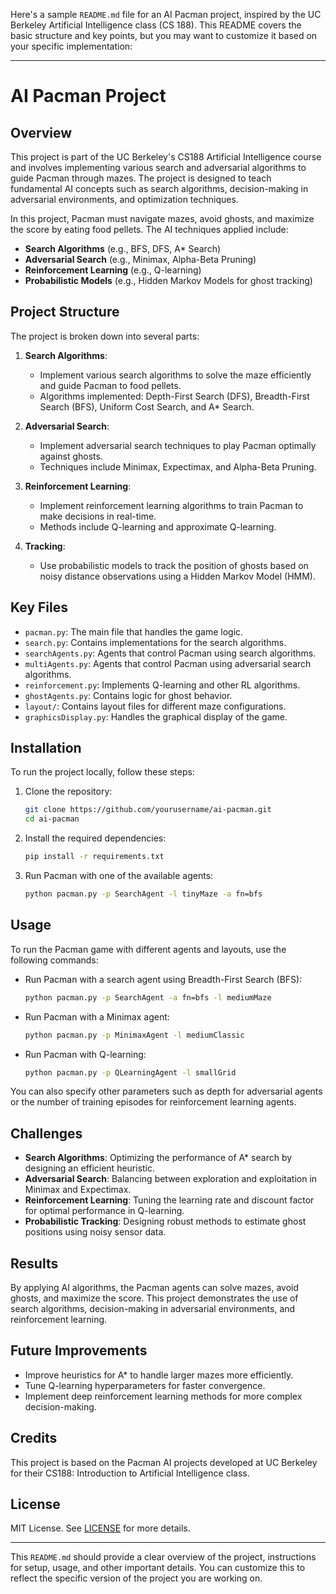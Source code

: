 Here's a sample `README.md` file for an AI Pacman project, inspired by the UC Berkeley Artificial Intelligence class (CS 188). This README covers the basic structure and key points, but you may want to customize it based on your specific implementation:

---

# AI Pacman Project

## Overview
This project is part of the UC Berkeley's CS188 Artificial Intelligence course and involves implementing various search and adversarial algorithms to guide Pacman through mazes. The project is designed to teach fundamental AI concepts such as search algorithms, decision-making in adversarial environments, and optimization techniques.

In this project, Pacman must navigate mazes, avoid ghosts, and maximize the score by eating food pellets. The AI techniques applied include:

- **Search Algorithms** (e.g., BFS, DFS, A* Search)
- **Adversarial Search** (e.g., Minimax, Alpha-Beta Pruning)
- **Reinforcement Learning** (e.g., Q-learning)
- **Probabilistic Models** (e.g., Hidden Markov Models for ghost tracking)

## Project Structure
The project is broken down into several parts:

1. **Search Algorithms**:
   - Implement various search algorithms to solve the maze efficiently and guide Pacman to food pellets.
   - Algorithms implemented: Depth-First Search (DFS), Breadth-First Search (BFS), Uniform Cost Search, and A* Search.

2. **Adversarial Search**:
   - Implement adversarial search techniques to play Pacman optimally against ghosts.
   - Techniques include Minimax, Expectimax, and Alpha-Beta Pruning.

3. **Reinforcement Learning**:
   - Implement reinforcement learning algorithms to train Pacman to make decisions in real-time.
   - Methods include Q-learning and approximate Q-learning.

4. **Tracking**:
   - Use probabilistic models to track the position of ghosts based on noisy distance observations using a Hidden Markov Model (HMM).

## Key Files
- `pacman.py`: The main file that handles the game logic.
- `search.py`: Contains implementations for the search algorithms.
- `searchAgents.py`: Agents that control Pacman using search algorithms.
- `multiAgents.py`: Agents that control Pacman using adversarial search algorithms.
- `reinforcement.py`: Implements Q-learning and other RL algorithms.
- `ghostAgents.py`: Contains logic for ghost behavior.
- `layout/`: Contains layout files for different maze configurations.
- `graphicsDisplay.py`: Handles the graphical display of the game.

## Installation
To run the project locally, follow these steps:

1. Clone the repository:
   ```bash
   git clone https://github.com/yourusername/ai-pacman.git
   cd ai-pacman
   ```

2. Install the required dependencies:
   ```bash
   pip install -r requirements.txt
   ```

3. Run Pacman with one of the available agents:
   ```bash
   python pacman.py -p SearchAgent -l tinyMaze -a fn=bfs
   ```

## Usage
To run the Pacman game with different agents and layouts, use the following commands:

- Run Pacman with a search agent using Breadth-First Search (BFS):
  ```bash
  python pacman.py -p SearchAgent -a fn=bfs -l mediumMaze
  ```

- Run Pacman with a Minimax agent:
  ```bash
  python pacman.py -p MinimaxAgent -l mediumClassic
  ```

- Run Pacman with Q-learning:
  ```bash
  python pacman.py -p QLearningAgent -l smallGrid
  ```

You can also specify other parameters such as depth for adversarial agents or the number of training episodes for reinforcement learning agents.

## Challenges
- **Search Algorithms**: Optimizing the performance of A* search by designing an efficient heuristic.
- **Adversarial Search**: Balancing between exploration and exploitation in Minimax and Expectimax.
- **Reinforcement Learning**: Tuning the learning rate and discount factor for optimal performance in Q-learning.
- **Probabilistic Tracking**: Designing robust methods to estimate ghost positions using noisy sensor data.

## Results
By applying AI algorithms, the Pacman agents can solve mazes, avoid ghosts, and maximize the score. This project demonstrates the use of search algorithms, decision-making in adversarial environments, and reinforcement learning.

## Future Improvements
- Improve heuristics for A* to handle larger mazes more efficiently.
- Tune Q-learning hyperparameters for faster convergence.
- Implement deep reinforcement learning methods for more complex decision-making.
  
## Credits
This project is based on the Pacman AI projects developed at UC Berkeley for their CS188: Introduction to Artificial Intelligence class.

## License
MIT License. See [LICENSE](LICENSE) for more details.

---

This `README.md` should provide a clear overview of the project, instructions for setup, usage, and other important details. You can customize this to reflect the specific version of the project you are working on.
